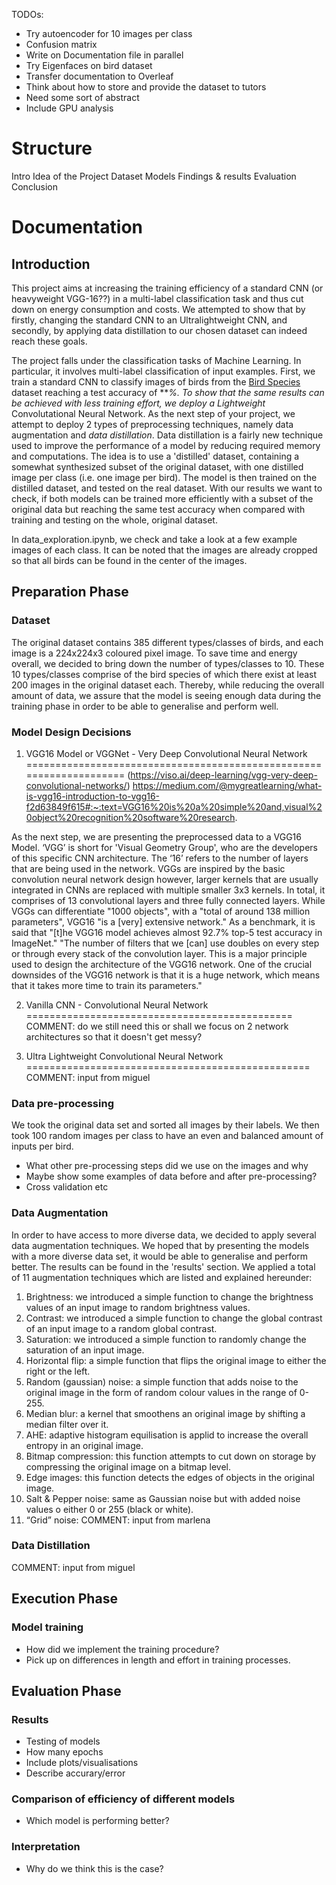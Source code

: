 TODOs:

- Try autoencoder for 10 images per class
- Confusion matrix
- Write on Documentation file in parallel
- Try Eigenfaces on bird dataset
- Transfer documentation to Overleaf
- Think about how to store and provide the dataset to tutors
- Need some sort of abstract
- Include GPU analysis



Structure
=========
Intro
Idea of the Project
Dataset
Models
Findings & results
Evaluation
Conclusion

# Documentation 

## Introduction

This project aims at increasing the training efficiency of a standard CNN (or heavyweight VGG-16??) in a multi-label classification task and thus cut down on energy consumption and costs. We attempted to show that by firstly, changing the standard CNN to an Ultralightweight CNN, and secondly, by applying data distillation to our chosen dataset can indeed reach these goals.

The project falls under the classification tasks of Machine Learning. In particular, it involves multi-label classification of input examples. First, we train a standard CNN to classify images of birds from the [Bird Species](https://www.kaggle.com/gpiosenka/100-bird-species) dataset reaching a test accuracy of ***%. To show that the same results can be achieved with less training effort, we deploy a Lightweight* Convolutational Neural Network. As the next step of your project, we attempt to deploy 2 types of preprocessing techniques, namely data augmentation and *data distillation*. Data distillation is a fairly new technique used to improve the performance of a model by reducing required memory and computations. The idea is to use a 'distilled' dataset, containing a somewhat synthesized subset of the original dataset, with one distilled image per class (i.e. one image per bird). The model is then trained on the distilled dataset, and tested on the real dataset. With our results we want to check, if both models can be trained more efficiently with a subset of the original data but reaching the same test accuracy when compared with training and testing on the whole, original dataset.

In data_exploration.ipynb, we check and take a look at a few example images of each class. It can be noted that the images are already cropped so that all birds can be found in the center of the images.


## Preparation Phase

### Dataset

The original dataset contains 385 different types/classes of birds, and each image is a 224x224x3 coloured pixel image. To save time and energy overall, we decided to bring down the number of types/classes to 10. These 10 types/classes comprise of the bird species of which there exist at least 200 images in the original dataset each. Thereby, while reducing the overall amount of data, we assure that the model is seeing enough data during the training phase in order to be able to generalise and perform well.


### Model Design Decisions

1) VGG16 Model or VGGNet - Very Deep Convolutional Neural Network
====================================================================
(https://viso.ai/deep-learning/vgg-very-deep-convolutional-networks/)
https://medium.com/@mygreatlearning/what-is-vgg16-introduction-to-vgg16-f2d63849f615#:~:text=VGG16%20is%20a%20simple%20and,visual%20object%20recognition%20software%20research.


As the next step, we are presenting the preprocessed data to a VGG16 Model. ‘VGG’ is short for 'Visual Geometry Group', who are the developers of this specific CNN architecture. The ‘16’ refers to the number of layers that are being used in the network. VGGs are inspired by the basic convolution neural network design however, larger kernels that are usually integrated in CNNs are replaced with multiple smaller 3x3 kernels. In total, it comprises of 13 convolutional layers and three fully connected layers. While VGGs can differentiate "1000 objects", with a "total of around 138 million parameters", VGG16 "is a [very] extensive network." As a benchmark, it is said that "[t]he VGG16 model achieves almost 92.7% top-5 test accuracy in ImageNet." "The number of filters that we [can] use doubles on every step or through every stack of the convolution layer. This is a major principle used to design the architecture of the VGG16 network. One of the crucial downsides of the VGG16 network is that it is a huge network, which means that it takes more time to train its parameters."

2) Vanilla CNN - Convolutional Neural Network
==============================================
COMMENT: do we still need this or shall we focus on 2 network architectures so that it doesn't get messy?

3) Ultra Lightweight Convolutional Neural Network
=================================================
COMMENT: input from miguel



### Data pre-processing

We took the original data set and sorted all images by their labels. We then took 100 random images per class to have an even and balanced amount of inputs per bird.

- What other pre-processing steps did we use on the images and why
- Maybe show some examples of data before and after pre-processing?
- Cross validation etc

### Data Augmentation

In order to have access to more diverse data, we decided to apply several data augmentation techniques. We hoped that by presenting the models with a more diverse data set, it would be able to generalise and perform better. The results can be found in the 'results' section. We applied a total of 11 augmentation techniques which are listed and explained hereunder:

1) Brightness: we introduced a simple function to change the brightness values of an input image to random brightness values.
2) Contrast: we introduced a simple function to change the global contrast of an input image to a random global contrast.
3) Saturation: we introduced a simple function to randomly change the saturation of an input image.
4) Horizontal flip: a simple function that flips the original image to either the right or the left.
5) Random (gaussian) noise: a simple function that adds noise to the original image in the form of random colour values in the range of 0-255.
6) Median blur: a kernel that smoothens an original image by shifting a median filter over it.
7) AHE: adaptive histogram equilisation is applid to increase the overall entropy in an original image.
8) Bitmap compression: this function attempts to cut down on storage by compressing the original image on a bitmap level.
9) Edge images: this function detects the edges of objects in the original image.
10) Salt & Pepper noise: same as Gaussian noise but with added noise values o either 0 or 255 (black or white).
11) “Grid” noise: COMMENT: input from marlena


### Data Distillation
COMMENT: input from miguel



## Execution Phase

### Model training

- How did we implement the training procedure?
- Pick up on differences in length and effort in training processes.


## Evaluation Phase

### Results

- Testing of models
- How many epochs
- Include plots/visualisations
- Describe accurary/error

### Comparison of efficiency of different models

- Which model is performing better?


### Interpretation

- Why do we think this is the case?


